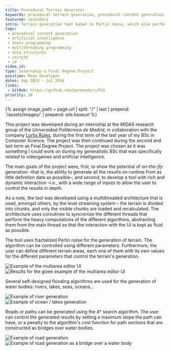 ```yaml
---
title: Procedural Terrain Generator
keywords: procedural terrain generation, procedural content generation, upm, universidad politécnica de madrid, etsiinf, escuela técnica superior de ingenieros informáticos, grado, ingeniería informática, practicum, internship, proyecto final de grado, final degree project, lurtis rules
featured: secondary
intro: Terrain generation tool based in Perlin noise, which also performs the generation of water bodies and roads.
tags:
 - procedural content generation
 - artificial intelligence
 - tools programming
 - multithreading programming
 - data structures
 - unity3d
 - c#
video_id: 
type: Internship & Final Degree Project
position: Main developer
dates: Sep 2015 - Jul 2016
links: 
 - GitHub: https://github.com/parmandorc/PCG
priority: 10
---
```


{% assign image_path = page.url | split: "/" | last | prepend: '/assets/images/' | prepend: site.baseurl %}

This project was developed during an internship at the MIDAS research group of the _Universidad Politécnica de Madrid_, in collaboration with the company <a href="https://www.lurtis.com/" target="_blank" rel="noopener">Lurtis Rules</a>, during the first term of the last year of my BSc in Computer Science. The project was then continued during the second and last term as Final Degree Project. The project was chosen as it was something I could work on during my generalistic BSc that was specifically related to videogames and artificial intelligence.

The main goals of the project were, first, to show the potential of _on-the-fly_ generation –that is, the ability to generate all the results on runtime from as little definition data as possible–, and second, to develop a tool with rich and dynamic interaction –i.e., with a wide range of inputs to allow the user to control the results in depth.

As a note, the tool was developed using a multithreaded architecture that is used, amongst others, by the level streaming system – the terrain is divided into chunks, and only the visible chunks are loaded and recalculated. The architecture uses coroutines to syncronize the different threads that perform the heavy computations of the different algorithms, abstracting them from the main thread so that the interaction with the UI is kept as fluid as possible.

The tool uses fractalized Perlin noise for the generation of terrain. The algorithm can be controlled using different parameters. Furthermore, the user can define different terrain areas, each one of them with its own values for the different parameters that control the terrain's generation.

<div class="image-group">
	<div><img alt="Example of the multiarea editor UI" src="{{image_path}}/multiareaUI.jpg" /></div>
	<div><img alt="Results for the given example of the multiarea editor UI" src="{{image_path}}/multiareaResults.jpg" /></div>
</div>

Several self-designed flooding algorithms are used for the generation of water bodies: rivers, lakes, seas, oceans...

<div class="image-group">
	<div><img alt="Example of river generation" src="{{image_path}}/river.jpg" /></div>
	<div><img alt="Example of ocean / lakes generation" src="{{image_path}}/ocean.jpg" /></div>
</div>

Roads or paths can be generated using the A* search algorithm. The user can control the generated results by setting a maximum slope the path can have, or a penalty to the algorithm's cost function for path sections that are constructed as bridges over water bodies.

<div class="image-group">
	<div><img alt="Example of road generation" src="{{image_path}}/road.jpg" /></div>
	<div><img alt="Example of road generation as a bridge over a water body" src="{{image_path}}/bridge.jpg" /></div>
</div>
